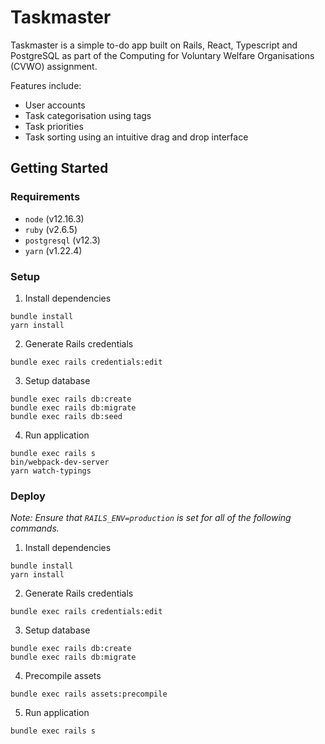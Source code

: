 # Taskmaster

Taskmaster is a simple to-do app built on Rails, React, Typescript and PostgreSQL as part of the Computing for Voluntary Welfare Organisations (CVWO) assignment.

Features include:
* User accounts
* Task categorisation using tags
* Task priorities
* Task sorting using an intuitive drag and drop interface

## Getting Started
### Requirements
* `node` (v12.16.3)
* `ruby` (v2.6.5)
* `postgresql` (v12.3)
* `yarn` (v1.22.4)

### Setup
1. Install dependencies
```
bundle install
yarn install
```
2. Generate Rails credentials
```
bundle exec rails credentials:edit
```
3. Setup database
```
bundle exec rails db:create
bundle exec rails db:migrate
bundle exec rails db:seed
```
4. Run application
```
bundle exec rails s
bin/webpack-dev-server
yarn watch-typings
```

### Deploy
*Note: Ensure that `RAILS_ENV=production` is set for all of the following commands.*
1. Install dependencies
```
bundle install
yarn install
```
2. Generate Rails credentials
```
bundle exec rails credentials:edit
```
3. Setup database
```
bundle exec rails db:create
bundle exec rails db:migrate
```
4. Precompile assets
```
bundle exec rails assets:precompile
```
5. Run application
```
bundle exec rails s
```
